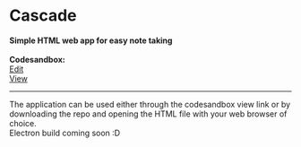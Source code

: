 # Cascade
<b>Simple HTML web app for easy note taking</b>
<br>
<br>
<b>Codesandbox:</b>
<br />
<a href="https://codesandbox.io/s/notesapp-jvd4j">Edit</a>
<br>
<a href="https://jvd4j.csb.app">View</a>
<hr>
The application can be used either through the codesandbox view link or by downloading the repo and opening the HTML file with your web browser of choice. <br />
Electron build coming soon :D
